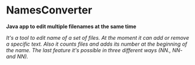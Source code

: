 # NamesConverter

**Java app to edit multiple filenames at the same time**

*It's a tool to edit name of a set of files. At the moment it can add or remove a specific text. Also it counts files and adds its number at the beginning of the name. The last feature it's possible in three different ways (NN., NN- and NN).* 
